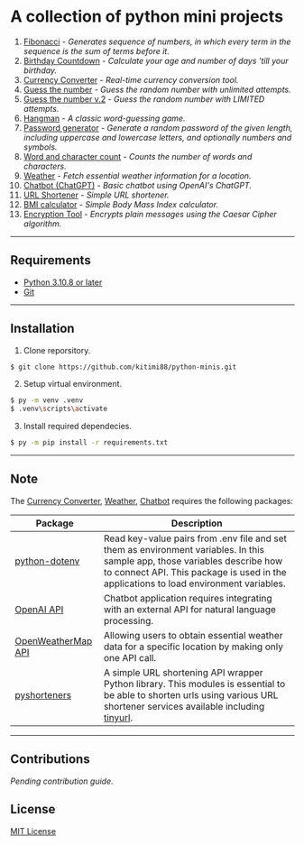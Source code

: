 # A collection of python mini projects

1. [Fibonacci](./fibonacci.py) - _Generates sequence of numbers, in which every term in the sequence is the sum of terms before it._
2. [Birthday Countdown](./birthday_countdown.py) - _Calculate your age and number of days 'till your birthday._
3. [Currency Converter](./currency_convert.py) - _Real-time currency conversion tool._
4. [Guess the number](./guess_num.py) - _Guess the random number with unlimited attempts._
5. [Guess the number v.2](./guess_num_2.py) - _Guess the random number with LIMITED attempts._
6. [Hangman](./hangman.py) - _A classic word-guessing game._
7. [Password generator](./password_gen.py) - _Generate a random password of the given length, including uppercase and lowercase letters, and optionally numbers and symbols._
8. [Word and character count](./word_count.py) - _Counts the number of words and characters._
9. [Weather](./weather.py) - _Fetch essential weather information for a location._
10. [Chatbot (ChatGPT)](./chatbot.py) - _Basic chatbot using OpenAI's ChatGPT._
11. [URL Shortener](./shorten_url.py) - _Simple URL shortener._
12. [BMI calculator](./bmi_calculator.py) - _Simple Body Mass Index calculator._
13. [Encryption Tool](./encryption_tool.py) - _Encrypts plain messages using the Caesar Cipher algorithm._
---

## Requirements
- [Python 3.10.8 or later](https://www.python.org/downloads/)
- [Git](https://git-scm.com/)

---
## Installation
1. Clone reporsitory.

```bash
$ git clone https://github.com/kitimi88/python-minis.git
```

2. Setup virtual environment.

```bash
$ py -m venv .venv
$ .venv\scripts\activate
```

3. Install required dependecies.

```bash
$ py -m pip install -r requirements.txt
```

---
## Note

The [Currency Converter](./currency_convert.py), [Weather](./weather.py), [Chatbot](./chatbot.py) requires the following packages:

| Package | Description |
| ------- | ----------- |
|[python-dotenv](https://pypi.org/project/python-dotenv/) |Read key-value pairs from .env file and set them as environment variables. In this sample app, those variables describe how to connect API. This package is used in the applications to load environment variables.|
| [OpenAI API](https://pypi.org/project/openai/) | Chatbot application requires integrating with an external API for natural language processing.
| [OpenWeatherMap API](https://openweathermap.org/api) | Allowing users to obtain essential weather data for a specific location by making only one API call.
|[pyshorteners](https://pyshorteners.readthedocs.io/en/latest/apis.html#implemented-apis)|A simple URL shortening API wrapper Python library. This modules is essential to be able to shorten urls using various URL shortener services available including [tinyurl](https://tinyurl.com/app).

---
## Contributions
_Pending contribution guide._

## License
[MIT License](./LICENSE)

